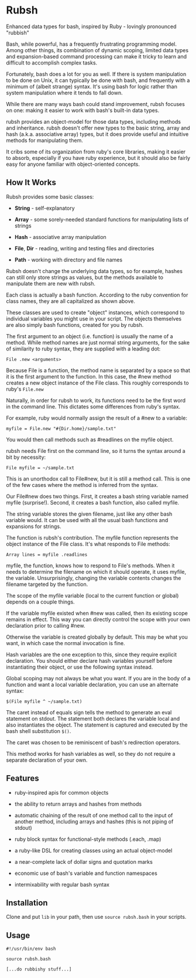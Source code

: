Rubsh
=====

Enhanced data types for bash, inspired by Ruby - lovingly pronounced
"rubbish"

Bash, while powerful, has a frequently frustrating programming model.
Among other things, its combination of dynamic scoping, limited data
types and expansion-based command processing can make it tricky to learn
and difficult to accomplish complex tasks.

Fortunately, bash does a lot for you as well. If there is system
manipulation to be done on Unix, it can typically be done with bash, and
frequently with a minimum of (albeit strange) syntax. It's using bash
for logic rather than system manipulation where it tends to fall down.

While there are many ways bash could stand improvement, rubsh focuses on
one: making it easier to work with bash's built-in data types.

rubsh provides an object-model for those data types, including methods
and inheritance. rubsh doesn't offer new types to the basic string,
array and hash (a.k.a. associative array) types, but it does provide
useful and intuitive methods for manipulating them.

It cribs some of its organization from ruby's core libraries, making it
easier to absorb, especially if you have ruby experience, but it should
also be fairly easy for anyone familiar with object-oriented concepts.

How It Works
------------

Rubsh provides some basic classes:

-   **String** - self-explanatory

-   **Array** - some sorely-needed standard functions for manipulating
    lists of strings

-   **Hash** - associative array manipulation

-   **File**, **Dir** - reading, writing and testing files and
    directories

-   **Path** - working with directory and file names

Rubsh doesn't change the underlying data types, so for example, hashes
can still only store strings as values, but the methods available to
manipulate them are new with rubsh.

Each class is actually a bash function. According to the ruby convention
for class names, they are all capitalized as shown above.

These classes are used to create "object" instances, which correspond to
individual variables you might use in your script. The objects
themselves are also simply bash functions, created for you by rubsh.

The first argument to an object (i.e. function) is usually the name of a
method. While method names are just normal string arguments, for the
sake of similarity to ruby syntax, they are supplied with a leading dot:

    File .new <arguments>

Because File is a function, the method name is separated by a space so
that it is the first argument to the function. In this case, the \#new
method creates a new object instance of the File class. This roughly
corresponds to ruby's `File.new`

Naturally, in order for rubsh to work, its functions need to be the
first word in the command line. This dictates some differences from
ruby's syntax.

For example, ruby would normally assign the result of a \#new to a
variable:

    myfile = File.new "#{Dir.home}/sample.txt"

You would then call methods such as \#readlines on the myfile object.

rubsh needs File first on the command line, so it turns the syntax
around a bit by necessity:

    File myfile = ~/sample.txt

This is an unorthodox call to File\#new, but it is still a method call.
This is one of the few cases where the method is inferred from the
syntax.

Our File\#new does two things. First, it creates a bash string variable
named myfile (surprise!). Second, it creates a bash function, also
called myfile.

The string variable stores the given filename, just like any other bash
variable would. It can be used with all the usual bash functions and
expansions for strings.

The function is rubsh's contribution. The myfile function represents the
object instance of the File class. It's what responds to File methods:

    Array lines = myfile .readlines

myfile, the function, knows how to respond to File's methods. When it
needs to determine the filename on which it should operate, it uses
myfile, the variable. Unsurprisingly, changing the variable contents
changes the filename targeted by the function.

The scope of the myfile variable (local to the current function or
global) depends on a couple things.

If the variable myfile existed when #new was called, then its existing
scope remains in effect.  This way you can directly control the scope
with your own declaration prior to calling #new.

Otherwise the variable is created globally by default. This may be what
you want, in which case the normal invocation is fine.

Hash variables are the one exception to this, since they require
explicit declaration.  You should either declare hash variables yourself
before instantiating their object, or use the following syntax instead.

Global scoping may not always be what you want. If you are in the body
of a function and want a local variable declaration, you can use an
alternate syntax:

    $(File myfile ^ ~/sample.txt)

The caret instead of equals sign tells the method to generate an eval
statement on stdout. The statement both declares the variable local and
also instantiates the object. The statement is captured and executed by
the bash shell substitution `$()`.

The caret was chosen to be reminiscent of bash's redirection operators.

This method works for hash variables as well, so they do not require a
separate declaration of your own.

Features
--------

-   ruby-inspired apis for common objects

-   the ability to return arrays and hashes from methods

-   automatic chaining of the result of one method call to the input of
    another method, including arrays and hashes (this is not piping
    of stdout)

-   ruby block syntax for functional-style methods (.each, .map)

-   a ruby-like DSL for creating classes using an actual object-model

-   a near-complete lack of dollar signs and quotation marks

-   economic use of bash's variable and function namespaces

-   intermixability with regular bash syntax

Installation
------------

Clone and put `lib` in your path, then use `source rubsh.bash` in your
scripts.

Usage
-----

    #!/usr/bin/env bash

    source rubsh.bash

    [...do rubbishy stuff...]
